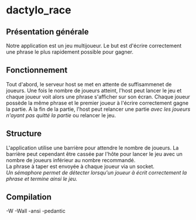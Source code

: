 # dactylo_race

## Présentation générale

Notre application est un jeu multijoueur. Le but est d'écrire correctement une phrase le plus rapidement possible pour gagner.

## Fonctionnement

Tout d'abord, le serveur host se met en attente de suffisammenet de joueurs. Une fois le nombre de joueurs atteint, l'host peut lancer le jeu et chaque joueur voit alors une phrase s'afficher sur son écran. Chaque joueur possède la même phrase et le premier joueur à l'écrire correctement gagne la partie. A la fin de la partie, l'host peut relancer une partie *avec les joueurs n'ayant pas quitté la partie* ou relancer le jeu.    


## Structure 

L'application utilise une barrière pour attendre le nombre de joueurs. La barrière peut cependant être cassée par l'hôte pour lancer le jeu avec un nombre de joueurs inférieur au nombre recommandé.   
La phrase à taper est envoyée à chaque joueur via un socket.   
*Un sémaphore permet de détecter lorsqu'un joueur à écrit correctement la phrase et termine ainsi le jeu.*

##  Compilation
-W -Wall -ansi -pedantic